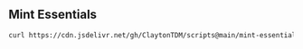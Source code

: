 ## Mint Essentials
```bash
curl https://cdn.jsdelivr.net/gh/ClaytonTDM/scripts@main/mint-essentials.sh | bash
```
